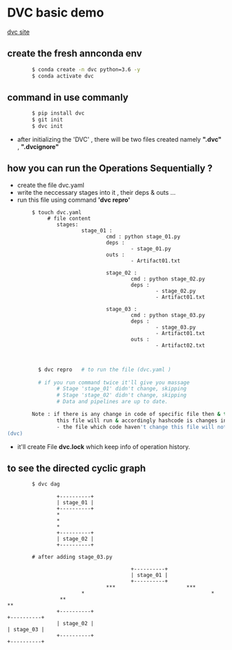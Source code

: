 #  DVC basic demo

[dvc site]("https://dvc.org/doc/user-guide/project-structure/pipelines-files")

## create the fresh annconda env 

```bash 
        $ conda create -n dvc python=3.6 -y 
        $ conda activate dvc 
```

## command in use commanly 

```bash 
        $ pip install dvc 
        $ git init
        $ dvc init  
```
- after initializing the 'DVC' , there will be two files created namely **".dvc"** , **".dvcignore"**


## how you can run the Operations Sequentially ?

- create the file dvc.yaml
- write the neccessary stages into it , their deps & outs ...
- run this file using command **'dvc repro'** 

```
        $ touch dvc.yaml 
             # file content 
                stages:
                        stage_01 :
                                cmd : python stage_01.py 
                                deps :
                                        - stage_01.py
                                outs :
                                        - Artifact01.txt

                                stage_02 :
                                        cmd : python stage_02.py 
                                        deps :
                                                - stage_02.py
                                                - Artifact01.txt

                                stage_03 :
                                        cmd : python stage_03.py 
                                        deps :
                                                - stage_03.py
                                                - Artifact01.txt
                                        outs :
                                                - Artifact02.txt



```


```bash 
          $ dvc repro   # to run the file (dvc.yaml )
          
          # if you run command twice it'll give you massage 
                # Stage 'stage_01' didn't change, skipping
                # Stage 'stage_02' didn't change, skipping
                # Data and pipelines are up to date.

        Note : if there is any change in code of specific file then & then only 
                this file will run & accordingly hashcode is changes in file *'dvc.lock'*..
                - the file which code haven't change this file will not run & skipped during the operations..
(dvc) 

```
- it'll create File **dvc.lock** which keep info of operation history.


##  **to see the directed cyclic graph**
```bash 
        $ dvc dag 

```
```- the graph will look like this....
                +----------+
                | stage_01 |
                +----------+
                *
                *
                *
                +----------+
                | stage_02 |
                +----------+

        # after adding stage_03.py 

                                        +----------+
                                        | stage_01 |
                                        +----------+
                                ***                       ***
                        *                                         *
                 **                                                       **
                +----------+                                             +----------+
                | stage_02 |                                             | stage_03 |
                +----------+                                             +----------+
                
```
